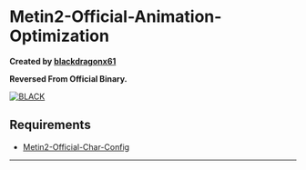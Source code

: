 # Metin2-Official-Animation-Optimization

**Created by [blackdragonx61](https://metin2.dev/profile/14335-mali/)**

**Reversed From Official Binary.**

[![BLACK](https://img.youtube.com/vi/KknowIXeFwI/maxresdefault.jpg)](https://youtu.be/KknowIXeFwI)

Requirements
-----------
- [Metin2-Official-Char-Config](https://github.com/blackdragonx61/Metin2-Official-Char-Config)
--------
